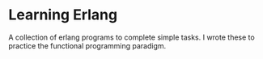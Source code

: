 # Learning Erlang
A collection of erlang programs to complete simple tasks. I wrote these to practice the functional programming paradigm.
